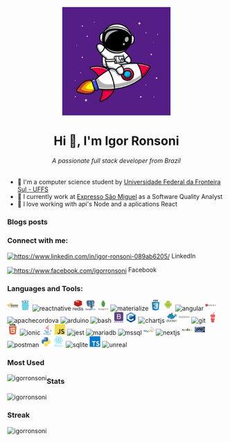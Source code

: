 <div align="center">
  
  <img alt="Astronaut" title="Astronaut" width="250px" src="/src/imgs/astronaut.png"/>

</div>
<h1 align="center">Hi 👋, I'm Igor Ronsoni</h1>
<h6 align="center">A passionate full stack developer from Brazil</h6>

- 🤖 I'm a computer science student by [Universidade Federal da Fronteira Sul - UFFS](https://www.uffs.edu.br/)
- 🔭 I currently work at [Expresso São Miguel](https://www.expressosaomiguel.com.br/) as a Software Quality Analyst
- 🚀 I love working with api's Node and a aplications React

### Blogs posts
<!-- BLOG-POST-LIST:START -->
<!-- BLOG-POST-LIST:END -->

<h3 align="left">Connect with me:</h3>
<p align="left">
  <p><a href="https://www.linkedin.com/in/igor-ronsoni-089ab6205/" target="blank"><img align="center" src="https://raw.githubusercontent.com/rahuldkjain/github-profile-readme-generator/master/src/images/icons/Social/linked-in-alt.svg" alt="https://www.linkedin.com/in/igor-ronsoni-089ab6205/" title="LinkedIn" height="25" width="25" /></a> LinkedIn</p>
  <p><a href="https://www.facebook.com/igorronsoni" target="blank"><img align="center" src="https://raw.githubusercontent.com/rahuldkjain/github-profile-readme-generator/master/src/images/icons/Social/facebook.svg" alt="https://www.facebook.com/igorronsoni" title="Facebook" height="25" width="25" /></a> Facebook</p>
</p>

<h3 align="left">Languages and Tools:</h3>
<p align="left">
  <img src="https://raw.githubusercontent.com/devicons/devicon/master/icons/amazonwebservices/amazonwebservices-original-wordmark.svg" alt="aws" title="aws" width="25" height="25"/>
  <img src="https://raw.githubusercontent.com/devicons/devicon/master/icons/go/go-original.svg" alt="go" title="go" width="25" height="25"/>
  <img src="https://reactnative.dev/img/header_logo.svg" alt="reactnative" title="reactnative" width="25" height="25"/>
  <img src="https://raw.githubusercontent.com/devicons/devicon/master/icons/redis/redis-original-wordmark.svg" alt="redis" title="redis" width="25" height="25"/>
  <img src="https://raw.githubusercontent.com/devicons/devicon/master/icons/postgresql/postgresql-original-wordmark.svg" alt="postgresql" title="postgresql" width="25" height="25"/>
  <img src="https://raw.githubusercontent.com/devicons/devicon/master/icons/mongodb/mongodb-original-wordmark.svg" alt="mongodb" title="momgodb" width="25" height="25"/>
  <img src="https://raw.githubusercontent.com/prplx/svg-logos/5585531d45d294869c4eaab4d7cf2e9c167710a9/svg/materialize.svg" alt="materialize" title="materialize" width="25" height="25"/>
  <img src="https://raw.githubusercontent.com/devicons/devicon/master/icons/css3/css3-original-wordmark.svg" alt="css3" title="css3" width="25" height="25"/>
  <img src="https://raw.githubusercontent.com/devicons/devicon/master/icons/android/android-original-wordmark.svg" title="android" alt="android" width="25" height="25"/>
  <img src="https://angular.io/assets/images/logos/angular/angular.svg" title="Angular" alt="angular" width="25" height="25"/>
  <img src="https://raw.githubusercontent.com/devicons/devicon/master/icons/angularjs/angularjs-original-wordmark.svg" title="angularjs" alt="angularjs" width="25" height="25"/>
  <img src="https://www.vectorlogo.zone/logos/apache_cordova/apache_cordova-icon.svg" title="apachecordova" alt="apachecordova" width="25" height="25"/>
  <img src="https://cdn.worldvectorlogo.com/logos/arduino-1.svg" title="arduino" alt="arduino" width="25" height="25"/>
  <img src="https://www.vectorlogo.zone/logos/gnu_bash/gnu_bash-icon.svg" title="bash" alt="bash" width="25" height="25"/>
  <img src="https://raw.githubusercontent.com/devicons/devicon/master/icons/bootstrap/bootstrap-plain-wordmark.svg" title="bootstrap" alt="bootstrap" width="25" height="25"/>
  <img src="https://raw.githubusercontent.com/devicons/devicon/master/icons/c/c-original.svg" title="c" alt="c" width="25" height="25"/>
  <img src="https://www.chartjs.org/media/logo-title.svg" title="chartjs" alt="chartjs" width="25" height="25"/>
  <img src="https://raw.githubusercontent.com/devicons/devicon/master/icons/docker/docker-original-wordmark.svg" title="docker" alt="docker" width="25" height="25"/>
  <img src="https://raw.githubusercontent.com/devicons/devicon/master/icons/express/express-original-wordmark.svg" title="express" alt="express" width="25" height="25"/>
  <img src="https://www.vectorlogo.zone/logos/git-scm/git-scm-icon.svg" title="git" alt="git" width="25" height="25"/>
  <img src="https://raw.githubusercontent.com/devicons/devicon/master/icons/gulp/gulp-plain.svg" title="gulp" alt="gulp" width="25" height="25"/>
  <img src="https://raw.githubusercontent.com/devicons/devicon/master/icons/html5/html5-original-wordmark.svg" title="html5" alt="html5" width="25" height="25"/>
  <img src="https://upload.wikimedia.org/wikipedia/commons/d/d1/Ionic_Logo.svg" title="ionic" alt="ionic" width="25" height="25"/>
  <img src="https://raw.githubusercontent.com/devicons/devicon/master/icons/java/java-original.svg" title="java" alt="java" width="25" height="25"/>
  <img src="https://raw.githubusercontent.com/devicons/devicon/master/icons/javascript/javascript-original.svg" title="javascript" alt="javascript" width="25" height="25"/>
  <img src="https://www.vectorlogo.zone/logos/jestjsio/jestjsio-icon.svg" title="jest" alt="jest" width="25" height="25"/>
  <img src="https://www.vectorlogo.zone/logos/mariadb/mariadb-icon.svg" title="mariadb" alt="mariadb" width="25" height="25"/>
  <img src="https://www.svgrepo.com/show/303229/microsoft-sql-server-logo.svg" title="mssql" alt="mssql" width="25" height="25"/>
  <img src="https://raw.githubusercontent.com/devicons/devicon/master/icons/mysql/mysql-original-wordmark.svg" title="mysql" alt="mysql" width="25" height="25"/>
  <img src="https://cdn.worldvectorlogo.com/logos/nextjs-3.svg" title="nextjs" alt="nextjs" width="25" height="25"/>
  <img src="https://raw.githubusercontent.com/devicons/devicon/master/icons/nodejs/nodejs-original-wordmark.svg" title="nodejs" alt="nodejs" width="25" height="25"/>
  <img src="https://raw.githubusercontent.com/devicons/devicon/master/icons/php/php-original.svg" title="php" alt="php" width="25" height="25"/>
  <img src="https://www.vectorlogo.zone/logos/getpostman/getpostman-icon.svg" title="postman" alt="postman" width="25" height="25"/>
  <img src="https://raw.githubusercontent.com/devicons/devicon/master/icons/python/python-original.svg" title="python" alt="python" width="25" height="25"/>
  <img src="https://raw.githubusercontent.com/devicons/devicon/master/icons/react/react-original-wordmark.svg" title="react" alt="react" width="25" height="25"/>
  <img src="https://www.vectorlogo.zone/logos/sqlite/sqlite-icon.svg" title="sqlite" alt="sqlite" width="25" height="25"/>
  <img src="https://raw.githubusercontent.com/devicons/devicon/master/icons/typescript/typescript-original.svg" title="typescript" alt="typescript" width="25" height="25"/>
  <img src="https://raw.githubusercontent.com/kenangundogan/fontisto/036b7eca71aab1bef8e6a0518f7329f13ed62f6b/icons/svg/brand/unreal-engine.svg" title="unreal" alt="unreal" width="25" height="25"/>
</p>

<p>
  <h3 align="left">Most Used</h3>
  <img align="left" src="https://github-readme-stats.vercel.app/api/top-langs?username=igorronsoni&show_icons=true&locale=en&layout=compact" alt="igorronsoni" />
</p>

<p>
  <h3 align="left">Stats</h3>
  <img align="center" src="https://github-readme-stats.vercel.app/api?username=igorronsoni&show_icons=true&locale=en" alt="igorronsoni" />
</p>

<p>
  <h3>Streak</h3>
  <img align="center" src="https://github-readme-streak-stats.herokuapp.com/?user=igorronsoni&" alt="igorronsoni" />
</p>
